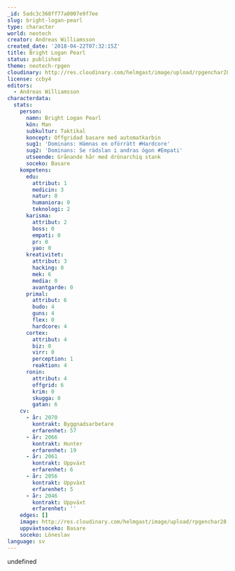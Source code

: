 ```yaml
---
_id: 5adc3c368ff77a0007e9f7ee
slug: bright-logan-pearl
type: character
world: neotech
creator: Andreas Williamsson
created_date: '2018-04-22T07:32:15Z'
title: Bright Logan Pearl
status: published
theme: neotech-rpgen
cloudinary: http://res.cloudinary.com/helmgast/image/upload/rpgenchar28.jpg
license: ccby4
editors:
  - Andreas Williamsson
characterdata:
  stats:
    person:
      namn: Bright Logan Pearl
      kön: Man
      subkultur: Taktikal
      koncept: Offgridad basare med automatkarbin
      sug1: 'Dominans: Hämnas en oförrätt #Hardcore'
      sug2: 'Dominans: Se rädslan i andras ögon #Empati'
      utseende: Grånande hår med drönarchiq stank
      soceko: Basare
    kompetens:
      edu:
        attribut: 1
        medicin: 3
        natur: 0
        humaniora: 0
        teknologi: 2
      karisma:
        attribut: 2
        boss: 0
        empati: 0
        pr: 0
        yao: 0
      kreativitet:
        attribut: 3
        hacking: 0
        mek: 6
        media: 0
        avantgarde: 0
      primal:
        attribut: 6
        budo: 4
        guns: 4
        flex: 0
        hardcore: 4
      cortex:
        attribut: 4
        biz: 0
        virr: 0
        perception: 1
        reaktion: 4
      ronin:
        attribut: 4
        offgrid: 6
        krim: 0
        skugga: 0
        gatan: 6
    cv:
      - år: 2070
        kontrakt: Byggnadsarbetare
        erfarenhet: 57
      - år: 2066
        kontrakt: Hunter
        erfarenhet: 19
      - år: 2061
        kontrakt: Uppväxt
        erfarenhet: 6
      - år: 2056
        kontrakt: Uppväxt
        erfarenhet: 5
      - år: 2046
        kontrakt: Uppväxt
        erfarenhet: ''
    edges: []
    image: http://res.cloudinary.com/helmgast/image/upload/rpgenchar28.jpg
    uppväxtsoceko: Basare
    soceko: Löneslav
language: sv
---
```

undefined
